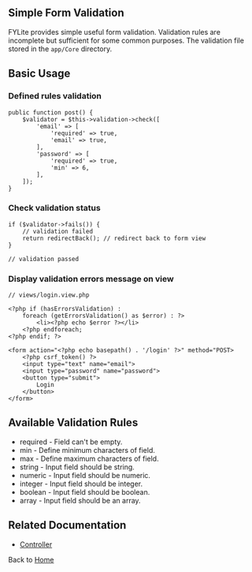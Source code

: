 ## Simple Form Validation

FYLite provides simple useful form validation. Validation rules are incomplete but sufficient for some common purposes. The validation file stored in the `app/Core` directory.

## Basic Usage

### Defined rules validation
```
public function post() {
    $validator = $this->validation->check([
        'email' => [
            'required' => true,
            'email' => true,
        ],
        'password' => [
            'required' => true,
            'min' => 6,
        ],
    ]);
}
```

### Check validation status
```
if ($validator->fails()) {
    // validation failed
    return redirectBack(); // redirect back to form view
}

// validation passed
```

### Display validation errors message on view
```
// views/login.view.php

<?php if (hasErrorsValidation) :
    foreach (getErrorsValidation() as $error) : ?>
        <li><?php echo $error ?></li>
    <?php endforeach;
<?php endif; ?>

<form action="<?php echo basepath() . '/login' ?>" method="POST>
    <?php csrf_token() ?>
    <input type="text" name="email">
    <input type="password" name="password">
    <button type="submit">
        Login
    </button>
</form>
```

## Available Validation Rules
* required - Field can't be empty.
* min - Define minimum characters of field.
* max - Define maximum characters of field.
* string - Input field should be string.
* numeric - Input field should be numeric.
* integer - Input field should be integer.
* boolean - Input field should be boolean.
* array - Input field should be an array.

## Related Documentation
* [Controller](https://github.com/biobii/fylite/blob/master/docs/controller.md)

Back to [Home](https://github.com/biobii/fylite)



